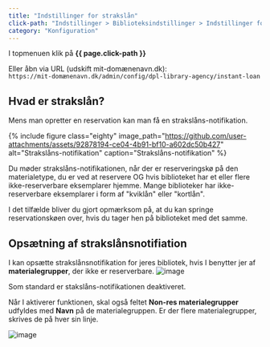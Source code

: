```yaml
---
title: "Indstillinger for strakslån"
click-path: "Indstillinger > Biblioteksindstillinger > Indstillinger for strakslån"
category: "Konfiguration"
---
```

I topmenuen klik på **{{ page.click-path }}**

Eller åbn via URL (udskift mit-domænenavn.dk):\
`https://mit-domænenavn.dk/admin/config/dpl-library-agency/instant-loan`

## Hvad er strakslån?
Mens man opretter en reservation kan man få en strakslåns-notifikation.

{% include figure class="eighty" image_path="https://github.com/user-attachments/assets/92878194-ce04-4b91-bf10-a602dc50b427" alt="Strakslåns-notifikation" caption="Strakslåns-notifikation" %}

Du møder strakslåns-notifikationen, når der er reserveringskø på den materialetype, du er ved at reservere OG hvis biblioteket har et eller flere ikke-reserverbare eksemplarer hjemme. Mange biblioteker har ikke-reserverbare eksemplarer i form af "kviklån" eller "kortlån".

I det tilfælde bliver du gjort opmærksom på, at du kan springe reservationskøen over, hvis du tager hen på biblioteket med det samme.

## Opsætning af strakslånsnotifiation
I kan opsætte strakslånsnotifikation for jeres bibliotek, hvis I benytter jer af **materialegrupper**, der ikke er reserverbare. 
![image](https://github.com/user-attachments/assets/62bd67d0-d043-452e-a124-d0bff09d83fe)

Som standard er stakslåns-notifikationen deaktiveret. 

Når I aktiverer funktionen, skal også feltet **Non-res materialegrupper** udfyldes med **Navn** på de materialegruppen. Er der flere materialegrupper, skrives de på hver sin linje.

![image](https://github.com/user-attachments/assets/3ad077ae-a563-47c6-8480-0e5a8e8182d7)




